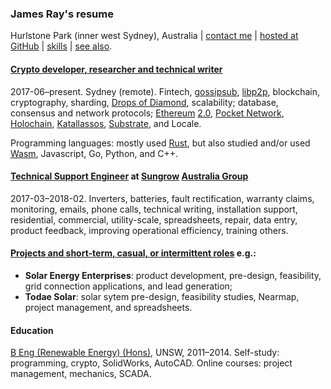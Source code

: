 ### James Ray's resume

Hurlstone Park (inner west Sydney), Australia | [contact me](https://docs.google.com/forms/d/e/1FAIpQLSeY71SEvQhHWlspzkvw0odpfdjqdEyy8ORL8XtRMFMQkzYfQg/viewform) | [hosted at GitHub](https://github.com/jamesray1/cv) | [skills](skills.md) | [see also](see-also.md).

#### [Crypto developer, researcher and technical writer](crypto-industry-experience.md)

2017-06–present. Sydney (remote). Fintech, [gossipsub](https://github.com/libp2p/rust-libp2p/pull/767), [libp2p](https://libp2p.io), blockchain, cryptography, sharding, [Drops of Diamond](https://github.com/Drops-of-Diamond/diamond_drops), scalability; database, consensus and network protocols; [Ethereum](https://ethereum.org/) [2.0](https://github.com/ethereum/eth2.0-specs), [Pocket Network](https://pokt.network/), [Holochain](https://holochain.org), [Katallassos](https://katallassos.com), [Substrate](https://www.parity.io/substrate/), and Locale.

Programming languages: mostly used [Rust](https://www.rust-lang.org/), but also studied and/or used [Wasm](https://webassembly.org/), Javascript, Go, Python, and C++.

#### [Technical Support Engineer](tech-support-eng-SG.md) at [Sungrow](https://en.sungrowpower.com/) [Australia Group](https://www.sungrowpower.com.au/)

2017-03–2018-02. Inverters, batteries, fault rectification, warranty claims, monitoring, emails, phone calls, technical writing, installation support, residential, commercial, utility-scale, spreadsheets, repair, data entry, product feedback, improving operational efficiency, training others.

#### [Projects and short-term, casual, or intermittent roles](projects.md) e.g.:

- **Solar Energy Enterprises**: product development, pre-design, feasibility, grid connection applications, and lead generation;
- **Todae Solar**: solar sytem pre-design, feasibility studies, Nearmap, project management, and spreadsheets.

#### Education

[B Eng (Renewable Energy) (Hons)](education.md), UNSW, 2011–2014. Self-study: programming, crypto, SolidWorks, AutoCAD. Online courses: project management, mechanics, SCADA.
